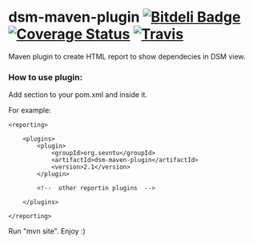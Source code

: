 # dsm-maven-plugin [![Bitdeli Badge](https://d2weczhvl823v0.cloudfront.net/sevntu-checkstyle/dsm-maven-plugin/trend.png)](https://bitdeli.com/free "Bitdeli Badge") [![Coverage Status](https://coveralls.io/repos/sevntu-checkstyle/dsm-maven-plugin/badge.png)](https://coveralls.io/r/sevntu-checkstyle/dsm-maven-plugin) [![Travis](https://secure.travis-ci.org/sevntu-checkstyle/dsm-maven-plugin.png)](http://travis-ci.org/sevntu-checkstyle/dsm-maven-plugin)


Maven plugin to create HTML report to show dependecies in DSM view.


### How to use plugin:

Add <reporting> section to your pom.xml and <plugin> inside it.

For example:

    <reporting>
    
        <plugins>
            <plugin>
                <groupId>org.sevntu</groupId>
                <artifactId>dsm-maven-plugin</artifactId>
                <version>2.1</version>
            </plugin>

            <!--  other reportin plugins  -->

        </plugins>

    </reporting>
    
Run "mvn site". Enjoy :)
